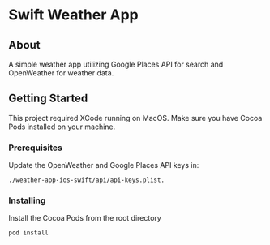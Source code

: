 # Swift Weather App

## About

A simple weather app utilizing Google Places API for search and OpenWeather for weather data.

## Getting Started

This project required XCode running on MacOS. Make sure you have Cocoa Pods installed on your machine.

### Prerequisites

Update the OpenWeather and Google Places API keys in:

```
./weather-app-ios-swift/api/api-keys.plist.
```

### Installing

Install the Cocoa Pods from the root directory

```
pod install
```
